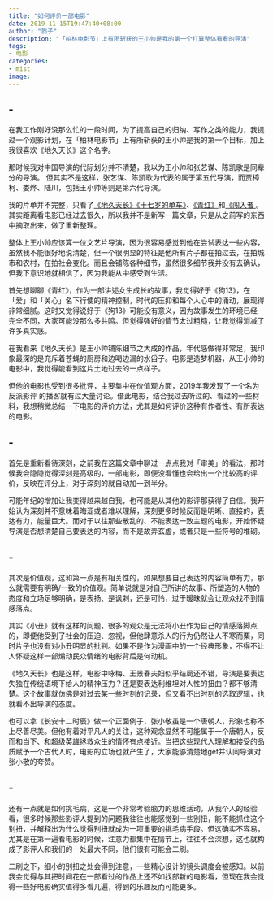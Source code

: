 ```yaml
---
title: "如何评价一部电影"
date: 2019-11-15T19:47:40+08:00
author: "质子"
description: "「柏林电影节」上有所斩获的王小帅是我的第一个打算整体看看的导演"
tags:
- 电影
categories: 
- mist
image: 
---
```


## -
在我工作刚好没那么忙的一段时间，为了提高自己的归纳、写作之类的能力，我提过一个观影计划，在「柏林电影节」上有所斩获的王小帅是我的第一个目标，加上我很喜欢《地久天长》这个名字。
<!--more-->

那时候我对中国导演的代际划分并不清楚，我以为王小帅和张艺谋、陈凯歌是同辈分的导演。 但其实不是这样，张艺谋、陈凯歌为代表的属于第五代导演，而贾樟柯、娄烨、陆川，包括王小帅等则是第六代导演。

我的片单并不完整，只看了[《地久天长》](https://movie.douban.com/subject/26715636/ )[《十七岁的单车》](https://movie.douban.com/subject/1291847/ )、[《青红》](https://movie.douban.com/subject/1322851/?from=subject-page )和[《闯入者 ](https://movie.douban.com/subject/20514902/ )。其实距离看电影已经过去很久，所以我并不是新写一篇文章，只是从之前写的东西中摘取出来，做了重新整理。

整体上王小帅应该算一位文艺片导演，因为很容易感觉到他在尝试表达一些内容，虽然我不能很好地说清楚，但一个很明显的特征是他所有片子都在拍过去，在拍城市和农村，在拍社会变化。而且会铺陈各种细节，虽然很多细节我并没有去确认，但我下意识地就相信了，因为我能从中感受到生活。

首先想聊聊《青红》，作为一部讲述女生成长的故事，我觉得好于《狗13》，在「爱」和「关心」名下行使的精神控制，时代的压抑和每个人心中的涌动，展现得非常细腻。这时又觉得说好于《狗13》可能没有意义，因为故事发生的环境已经完全不同，大家可能没那么多共鸣。但觉得强奸的情节太过粗糙，让我觉得消减了许多真实感。

在我看来《地久天长》是王小帅铺陈细节之大成的作品，年代感做得非常足，我印象最深的是充斥着苍蝇的厨房和边喝边漏的水舀子。电影是造梦机器，从王小帅的电影中，我觉得能看到这片土地过去的一点样子。

但他的电影也受到很多批评，主要集中在价值观方面，2019年我发现了一个名为  反派影评 的播客就有过大量讨论。借此电影，结合我过去听过的、看过的一些材料，我想稍微总结一下电影的评价方法，尤其是如何评价这种有作者性、有所表达的电影。

## -
首先是重新看待深刻，之前我在这篇文章中聊过一点点我对「审美」的看法，那时候我会隐隐觉得深刻是高级的，一部电影，即便没看懂也会给出一个比较高的评价，反映在评分上，对于深刻的就自动加一到半分。

可能年纪的增加让我变得越来越自我，也可能是从其他的影评那获得了自信。我开始认为深刻并不意味着晦涩或者难以理解，深刻更多时候反而是明晰、直接的，表达有力，能量巨大。而对于以往那些散乱的、不能表达一致主题的电影，开始怀疑导演是否想清楚自己要表达的内容，而不是故弄玄虚，或者只是一些符号的堆砌。

## -
其次是价值观，这和第一点是有相关性的，如果想要自己表达的内容简单有力，那么就需要有明确/一致的价值观。简单说就是对自己所讲的故事、所塑造的人物的态度和立场足够明确，是表扬、是讽刺，还是可怜，过于暧昧就会让观众找不到情感落点。

其实《小丑》就有这样的问题，很多的观众是无法将小丑作为自己的情感落脚点的，即便他受到了社会的压迫、忽视，但他肆意杀人的行为仍然让人不寒而栗，同时片子也没有对小丑明显的批判。如果不是作为漫画中的一个经典形象，不得不让人怀疑这样一部煽动民众情绪的电影背后是何动机。

《地久天长》也是这样，电影中咏梅、王景春夫妇似乎结局还不错，导演是要表达失独在传统语境下给人的精神压力？还是要表达利维坦对人性的扭曲？都不够清楚。这个故事就仿佛是对过去某一些时刻的记录，但又看不出时刻的选取逻辑，也就看不出导演的态度。

也可以拿《长安十二时辰》做一个正面例子，张小敬虽是一个唐朝人，形象也称不上尽善尽美。但他有着对平凡人的关注，这种观念显然不可能属于一个唐朝人，反而和当下、和超级英雄拯救众生的情怀有点接近。当把这些现代人理解和接受的品质赋予一个古代人时，电影的立场也就产生了，大家能够清楚地get并认同导演对张小敬的夸赞。

## -
还有一点就是如何挑毛病，这是一个非常考验脑力的思维活动，从我个人的经验看，很多时候那些影评人提到的问题我往往也能感觉到一些别扭，能不能抓住这个别扭，并解释出为什么觉得别扭就成为一项重要的挑毛病手段。但这确实不容易，尤其是在第一遍看电影的时候，注意力都集中在情节上，往往不会深想，这也就构成了影评人和我们的一处最大不同，他们很有可能会二刷。

二刷之下，细小的别扭之处会得到注意，一些精心设计的镜头调度会被感知。以前我会觉得与其把时间花在一部看过的作品上还不如找部新的电影看，但现在我会觉得一些好电影确实值得多看几遍，得到的乐趣反而可能更多。